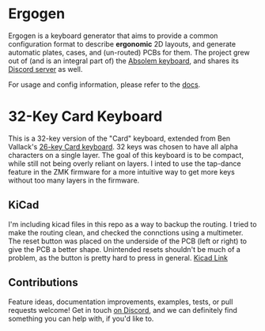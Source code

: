 # Ergogen

Ergogen is a keyboard generator that aims to provide a common configuration format to describe **ergonomic** 2D layouts, and generate automatic plates, cases, and (un-routed) PCBs for them.
The project grew out of (and is an integral part of) the [Absolem keyboard](https://zealot.hu/absolem), and shares its [Discord server](https://discord.gg/nbKcAZB) as well.

For usage and config information, please refer to the [docs](https://docs.ergogen.xyz).

# 32-Key Card Keyboard
This is a 32-key version of the "Card" keyboard, extended from Ben Vallack's [26-key Card keyboard](https://github.com/benvallack/ergogen/blob/master/input/config-card.yaml).
32 keys was chosen to have all alpha characters on a single layer. The goal of this keyboard is to be compact, while still not being overly reliant on layers. I inted to use the tap-dance feature in the ZMK firmware for a more intuitive way to get more keys without too many layers in the firmware.

## KiCad
I'm including kicad files in this repo as a way to backup the routing. I tried to make the routing clean, and checked the connctions using a multimeter. The reset button was placed on the underside of the PCB (left or right) to give the PCB a better shape. Unintended resets shouldn't be much of a problem, as the button is pretty hard to press in general.
[Kicad Link](https://www.kicad.org)

## Contributions
Feature ideas, documentation improvements, examples, tests, or pull requests welcome!
Get in touch [on Discord](https://discord.gg/nbKcAZB), and we can definitely find something you can help with, if you'd like to.
